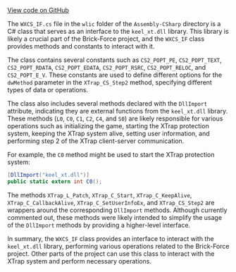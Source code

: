 [View code on GitHub](https://github.com/TieHaxJan/Brick-Force/.autodoc\docs\json\Assembly-CSharp\wlic)

The `WXCS_IF.cs` file in the `wlic` folder of the `Assembly-CSharp` directory is a C# class that serves as an interface to the `keel_xt.dll` library. This library is likely a crucial part of the Brick-Force project, and the `WXCS_IF` class provides methods and constants to interact with it.

The class contains several constants such as `CS2_POPT_PE`, `CS2_POPT_TEXT`, `CS2_POPT_RDATA`, `CS2_POPT_EDATA`, `CS2_POPT_RSRC`, `CS2_POPT_RELOC`, and `CS2_POPT_E_V`. These constants are used to define different options for the `dwMethod` parameter in the `XTrap_CS_Step2` method, specifying different types of data or operations.

The class also includes several methods declared with the `DllImport` attribute, indicating they are external functions from the `keel_xt.dll` library. These methods (`L0`, `C0`, `C1`, `C2`, `C4`, and `S0`) are likely responsible for various operations such as initializing the game, starting the XTrap protection system, keeping the XTrap system alive, setting user information, and performing step 2 of the XTrap client-server communication.

For example, the `C0` method might be used to start the XTrap protection system:

```csharp
[DllImport("keel_xt.dll")]
public static extern int C0();
```

The methods `XTrap_L_Patch`, `XTrap_C_Start`, `XTrap_C_KeepAlive`, `XTrap_C_CallbackAlive`, `XTrap_C_SetUserInfoEx`, and `XTrap_CS_Step2` are wrappers around the corresponding `DllImport` methods. Although currently commented out, these methods were likely intended to simplify the usage of the `DllImport` methods by providing a higher-level interface.

In summary, the `WXCS_IF` class provides an interface to interact with the `keel_xt.dll` library, performing various operations related to the Brick-Force project. Other parts of the project can use this class to interact with the XTrap system and perform necessary operations.
